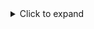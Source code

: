 <details>
  <summary>Click to expand</summary>

  This is the content that will be hidden by default but can be revealed when the user clicks the dropdown arrow.
  
  You can add any Markdown content here, including lists, images, code snippets, etc.
</details>
